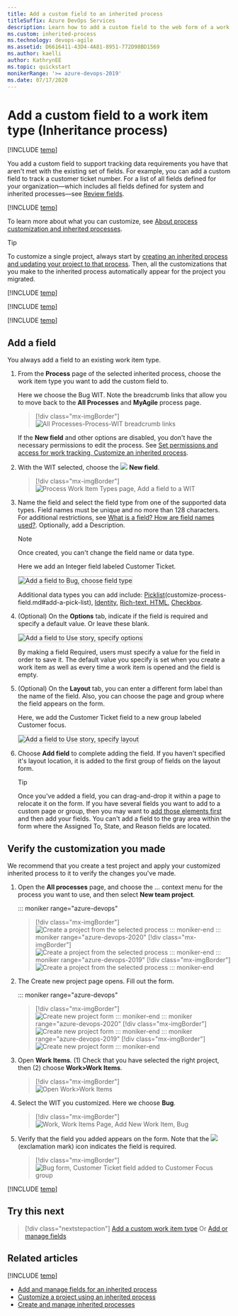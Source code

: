 ```yaml
---
title: Add a custom field to an inherited process
titleSuffix: Azure DevOps Services
description: Learn how to add a custom field to the web form of a work item type for an Inheritance process model and apply it to a project. 
ms.custom: inherited-process
ms.technology: devops-agile
ms.assetid: D6616411-43D4-4A81-8951-772D98BD1569  
ms.author: kaelli
author: KathrynEE
ms.topic: quickstart
monikerRange: '>= azure-devops-2019'
ms.date: 07/17/2020
---
```


# Add a custom field to a work item type (Inheritance process)    

[!INCLUDE [temp](../../../boards/includes/version-vsts-plus-azdevserver-2019.md)]

You add a custom field to support tracking data requirements you have that aren't met with the existing set of fields. For example, you can add a custom field to track a customer ticket number. For a list of all fields defined for your organization&mdash;which includes all fields defined for system and inherited processes&mdash;see [Review fields](customize-process-field.md#review-fields).  

[!INCLUDE [temp](../includes/note-on-prem-link.md)]

To learn more about what you can customize, see [About process customization and inherited processes](inheritance-process-model.md). 

> [!TIP]    
> To customize a single project, always start by [creating an inherited process and updating your project to that process](manage-process.md). Then, all the customizations that you make to the inherited process automatically appear for the project you migrated.

[!INCLUDE [temp](../includes/process-prerequisites.md)] 

[!INCLUDE [temp](../includes/open-process-admin-context-ts.md)]

[!INCLUDE [temp](../includes/create-inherited-process.md)]

<a id="add-wit">  </a>

## Add a field 

You always add a field to an existing work item type.  

1. From the **Process** page of the selected  inherited process, choose the work item type you want to add the custom field to. 

	Here we choose the Bug WIT. Note the breadcrumb links that allow you to move back to the **All Processes** and **MyAgile** process page. 

	> [!div class="mx-imgBorder"]  
	> ![All Processes-Process-WIT breadcrumb links](media/field/breadcrumbs-bug-wit.png) 

	If the <strong>New field</strong> and other options are disabled, you don't have the necessary permissions to edit the process. See [Set permissions and access for work tracking, Customize an inherited process](../../../organizations/security/set-permissions-access-work-tracking.md#customize-an-inherited-process).
	
1. With the WIT selected, choose the ![ ](media/process/new-field-icon.png) <strong>New field</strong>.  

	> [!div class="mx-imgBorder"]  
	> ![Process Work Item Types page, Add a field to a WIT](media/field/bug-new-field.png) 

1. Name the field and select the field type from one of the supported data types. Field names must be unique and no more than 128 characters. For additional restrictions, see [What is a field? How are field names used?](inheritance-process-model.md#field-reference). Optionally, add a Description.  

	> [!NOTE]   
	> Once created, you can't change the field name or data type. 

	Here we add an Integer field labeled Customer Ticket. 

    <img src="media/process/cpfield-add-field-to-bug-type-integer-up1.png" alt="Add a field to Bug, choose field type" style="border: 1px solid #C3C3C3;" /> 

	Additional data types you can add include: [Picklist](customize-process-field.md#add-a-picklist)(customize-process-field.md#add-a-pick-list), [Identity](customize-process-field.md#add-an-identity-field), [Rich-text, HTML](customize-process-field.md#add-a-rich-text-html-field), [Checkbox](customize-process-field.md#add-a-checkbox-field).  

	<a id="options">  </a>  
1.	(Optional) On the **Options** tab, indicate if the field is required and specify a default value. Or leave these blank. 

	<img src="media/process/cpfield-bug-customer-ticket-options.png" alt="Add a field to Use story, specify options" style="border: 1px solid #C3C3C3;" />  

	By making a field Required, users must specify a value for the field in order to save it. The default value you specify is set when you create a work item as well as every time a work item is opened and the field is empty.

	<a id="layout">  </a>
1.	(Optional) On the **Layout** tab, you can enter a different form label than the name of the field. Also, you can choose the page and group where the field appears on the form. 

	Here, we add the Customer Ticket field to a new group labeled Customer focus. 

	<img src="media/process/cpfield-customer-ticket-layout.png" alt="Add a field to Use story, specify layout" style="border: 1px solid #C3C3C3;" />  

1.	Choose **Add field** to complete adding the field. If you haven't specified it's layout location, it is added to the first group of fields on the layout form.  

	> [!TIP]    
	> Once you've added a field, you can drag-and-drop it within a page to relocate it on the form. If you have several fields you want to add to a custom page or group, then you may want to [add those elements first](customize-process-form.md) and then add your fields.  You can't add a field to the gray area within the form where the Assigned To, State, and Reason fields are located. 

<a id="verify">  </a>

## Verify the customization you made 

We recommend that you create a test project and apply your customized  inherited process to it to verify the changes you've made. 

1. Open the **All processes** page, and choose the &hellip; context menu for the process you want to use, and then select **New team project**.  

	::: moniker range="azure-devops"
	> [!div class="mx-imgBorder"]  
	> ![Create a project from the selected process](media/process/new-team-project-from-inherited-process-menu.png) 
	::: moniker-end
	::: moniker range="azure-devops-2020"
	> [!div class="mx-imgBorder"]  
	> ![Create a project from the selected process](media/add-custom-field/choose-new-team-project.png) 
	::: moniker-end
	::: moniker range="azure-devops-2019"
	> [!div class="mx-imgBorder"]  
	> ![Create a project from the selected process](media/process/add-new-team-project.png) 
	::: moniker-end

1. The Create new project page opens. Fill out the form. 

	::: moniker range="azure-devops"
	> [!div class="mx-imgBorder"]  
	> ![Create new project form](media/process/create-test-project-sprint166.png) 
	::: moniker-end
	::: moniker range="azure-devops-2020"
	> [!div class="mx-imgBorder"]  
	> ![Create new project form](media/add-custom-field/create-new-project-2020.png) 
	::: moniker-end
	::: moniker range="azure-devops-2019"
	> [!div class="mx-imgBorder"]  
	> ![Create new project form](media/process/create-test-project.png) 
	::: moniker-end

1.  Open **Work Items**. (1) Check that you have selected the right project, then (2) choose **Work>Work Items**. 

	> [!div class="mx-imgBorder"]  
	> ![Open Work>Work Items](../../../boards/work-items/media/view-add/open-work-items-agile.png)

1. Select the WIT you customized. Here we choose **Bug**. 

	> [!div class="mx-imgBorder"]  
	> ![Work, Work Items Page, Add New Work Item, Bug](media/process/add-custom-field-verify-bug.png) 

1.  Verify that the field you added appears on the form. Note that the ![ ](../../../media/icons/required-icon.png) (exclamation mark) icon indicates the field is required.  

	> [!div class="mx-imgBorder"]  
	> ![Bug form, Customer Ticket field added to Customer Focus group](media/process/add-custom-field-verify-bug-form.png) 
	

[!INCLUDE [temp](../includes/change-project-to-inherited-process.md)] 


## Try this next

> [!div class="nextstepaction"]
> [Add a custom work item type](add-custom-wit.md) 
> Or
> [Add or manage fields](customize-process-wit.md)

## Related articles  

[!INCLUDE [temp](../includes/note-audit-log-support-process.md)]

- [Add and manage fields for an inherited process](customize-process-field.md#show-hide-field) 
- [Customize a project using an inherited process](customize-process.md)
- [Create and manage inherited processes](manage-process.md)

